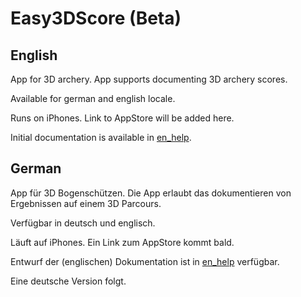 # Easy3DScore (Beta)

## English

App for 3D archery. App supports documenting 3D archery scores. 

Available for german and english locale.

Runs on iPhones. Link to AppStore will be added here.

Initial documentation is available in [en_help](https://github.com/dsasp/Easy3DScore/edit/main/en_help.md).


## German

App für 3D Bogenschützen. Die App erlaubt das dokumentieren von Ergebnissen auf einem 3D Parcours. 

Verfügbar in deutsch und englisch.

Läuft auf iPhones. Ein Link zum AppStore kommt bald. 

Entwurf der (englischen) Dokumentation ist in [en_help](https://github.com/dsasp/Easy3DScore/edit/main/en_help.md) verfügbar. 

Eine deutsche Version folgt.
